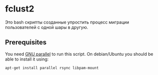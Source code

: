 fclust2
======================

Это bash скрипты созданные упростить процесс миграции пользователей с одной шары в другую.

Prerequisites
-------------

You need [GNU parallel](http://www.gnu.org/software/parallel/) to run this script. On debian/Ubuntu you should be able to install it using:

```
apt-get install parallel rsync libpam-mount
```
